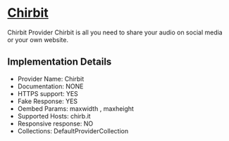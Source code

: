 # [Chirbit](https://www.chirbit.com)

Chirbit Provider
Chirbit is all you need to share your audio on social
media or your own website.

## Implementation Details

- Provider
Name: Chirbit
- Documentation: NONE
- HTTPS support: YES
- Fake Response: YES
- Oembed Params: maxwidth , maxheight
- Supported Hosts: chirb.it
- Responsive response: NO
- Collections: DefaultProviderCollection


